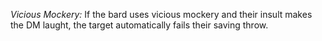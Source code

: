 *Vicious Mockery:* If the bard uses vicious mockery and their insult makes the DM laught, the target automatically fails their saving throw.